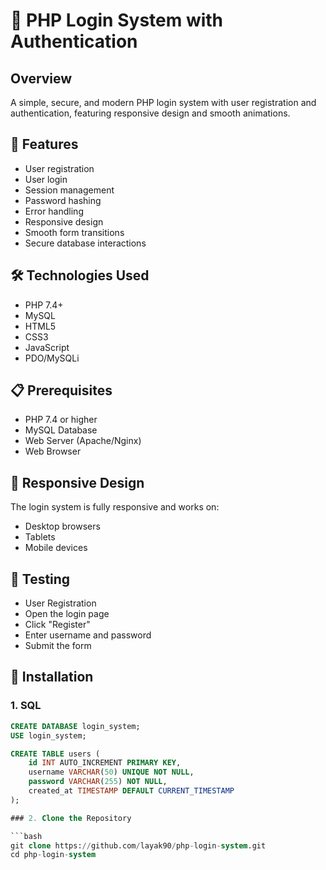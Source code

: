 # 🔐 PHP Login System with Authentication

## Overview

A simple, secure, and modern PHP login system with user registration and authentication, featuring responsive design and smooth animations.

## 🌟 Features

- User registration
- User login
- Session management
- Password hashing
- Error handling
- Responsive design
- Smooth form transitions
- Secure database interactions

## 🛠 Technologies Used

- PHP 7.4+
- MySQL
- HTML5
- CSS3
- JavaScript
- PDO/MySQLi

## 📋 Prerequisites

- PHP 7.4 or higher
- MySQL Database
- Web Server (Apache/Nginx)
- Web Browser

## 📱 Responsive Design
The login system is fully responsive and works on:

- Desktop browsers
- Tablets
- Mobile devices

## 🧪 Testing

- User Registration
- Open the login page
- Click "Register"
- Enter username and password
- Submit the form

## 🚀 Installation

### 1. SQL 

```SQL
CREATE DATABASE login_system;
USE login_system;

CREATE TABLE users (
    id INT AUTO_INCREMENT PRIMARY KEY,
    username VARCHAR(50) UNIQUE NOT NULL,
    password VARCHAR(255) NOT NULL,
    created_at TIMESTAMP DEFAULT CURRENT_TIMESTAMP
);

### 2. Clone the Repository

```bash
git clone https://github.com/layak90/php-login-system.git
cd php-login-system

